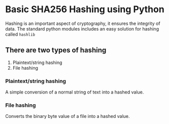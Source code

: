 # Basic SHA256 Hashing using Python

Hashing is an important aspect of cryptography, it ensures the integrity of data. The standard python modules includes an easy solution for hashing called `hashlib`

## There are two types of hashing
1. Plaintext/string hashing
2. File hashing

### Plaintext/string hashing

A simple conversion of a normal string of text into a hashed value.


### File hashing

Converts the binary byte value of a file into a hashed value.
